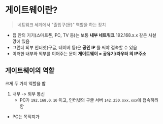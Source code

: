 # 게이트웨이란?
> 네트웨크 세계에서 "출입구(문)" 역할을 하는 장치

- 집 안의 기기(스마트폰, PC, TV 등)는 보통 **내부 네트워크** 192.168.x.x 같은 사설 망에 있음
- 그런데 외부 인터넷(구글, 네이버 등)은 **공인 IP** 를 써야 접속할 수 있음
- 이러한 내부와 외부를 이어주는 문이 **게이트웨이 = 공유기/라우터 의 IP주소** 


## 게이트웨이의 역할
크게 두 가지 역할을 함
1. 내부 -> 외부 통신
   - PC가 `192.168.0.10`
이고, 인터넷의 구글 서버 `142.250.xxx.xxx`에 접속하려함
- PC는 목적지가 